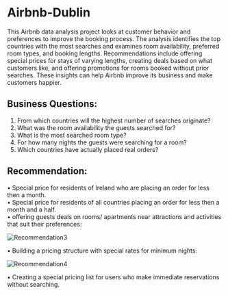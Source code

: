 # Airbnb-Dublin
This Airbnb data analysis project looks at customer behavior and preferences to improve the booking process. The analysis identifies the top countries with the most searches and examines room availability, preferred room types, and booking lengths. Recommendations include offering special prices for stays of varying lengths, creating deals based on what customers like, and offering promotions for rooms booked without prior searches. These insights can help Airbnb improve its business and make customers happier.

## Business Questions:
1.	From which countries will the highest number of searches originate?
2.	What was the room availability the guests searched for?
3.	What is the most searched room type?
4.	For how many nights the guests were searching for a room?
5.	Which countries have actually placed real orders?

## Recommendation: 
•	Special price for residents of Ireland who are placing an order for less then a month.\
•	Special price for residents of all countries placing an order for less then a month and a half.\
•	offering guests deals on rooms/ apartments near attractions and activities that suit their preferences:

![Recommendation3](https://github.com/Maayanbar28/Airbnb-Dublin/assets/135050162/e4c7dac6-fd86-4693-bdb1-bc08c479b702)

•	Building a pricing structure with special rates for minimum nights:

![Recommendation4](https://github.com/Maayanbar28/Airbnb-Dublin/assets/135050162/fbd0f492-b082-45b7-917a-56d5eaead808)

•	Creating a special pricing list for users who make immediate reservations without searching.
